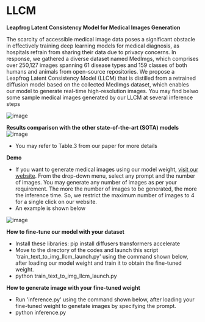 # LLCM
**</h2>Leapfrog Latent Consistency Model for Medical Images Generation</h2>**

The scarcity of accessible medical image data poses a significant obstacle in effectively training deep learning models for medical diagnosis, as hospitals refrain from sharing their data due to privacy concerns. In response, we gathered a diverse dataset named MedImgs, which comprises over 250,127 images spanning 61 disease types and 159 classes of both humans and animals from open-source repositories. We propose a Leapfrog Latent Consistency Model (LLCM) that is distilled from a retrained diffusion model based on the collected MedImgs dataset, which enables our model to generate real-time high-resolution images. You may find belwo some sample medical images generated by our LLCM at several inference steps

![image](https://github.com/lyskds/LLCM/assets/162650359/6192f441-50e2-453c-a966-36c54f77c32b)

**</h2>Results comparison with the other state-of-the-art (SOTA) models</h2>**
![image](https://github.com/user-attachments/assets/18ef3456-35af-4347-8118-7289404cc606)

- You may refer to Table.3 from our paper for more details

**</h2>Demo</h2>**
- If you want to generate medical images using our model weight, [visit our website](https://7e52-129-98-38-34.ngrok-free.app). From the drop-down menu, select any prompt and the number of images. You may generate any number of images as per your requirement. The more the number of images to be generated, the more the inference time. So, we restrict the maximum number of images to 4 for a single click on our website. 
- An example is shown below
  
![image](https://github.com/lyskds/LLCM/assets/162650359/e2492e5f-9e4a-4cdd-8485-de84c5b36da6)

**</h2>How to fine-tune our model with your dataset</h2>**
- Install these libraries: 
pip install diffusers transformers accelerate
- Move to the directory of the codes and launch this script 'train_text_to_img_llcm_launch.py' using the command shown below, after loading our model weight and train it to obtain the fine-tuned weight.
- python train_text_to_img_llcm_launch.py
  
**</h2>How to generate image with your fine-tuned weight</h2>**
- Run 'inference.py' using the command shown below, after loading your fine-tuned weight to genetate images by specifying the prompt.
- python inference.py


